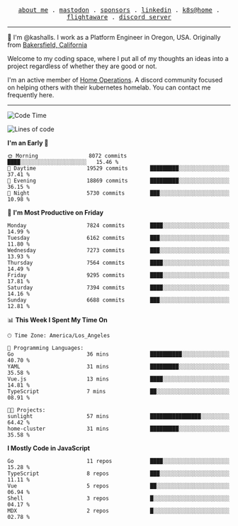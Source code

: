 <p align="center">
  <samp>
    <a href="https://jordanjones.org/">about me</a> .
    <a rel="me" href="https://mastodon.social/@kashall">mastodon</a> .
    <a href="https://github.com/sponsors/kashalls">sponsors</a> .
    <a href="https://linkedin.com/in/jordpjones">linkedin</a> .
    <a href="https://github.com/kashalls/home-cluster">k8s@home</a> .
    <a href="https://flightaware.com/adsb/stats/user/kashalls">flightaware</a> .
    <a href="https://discord.gg/V2WrCfqba9">discord server</a>
  </samp>
</p>

----------------------------------------------------------------

:wave: I'm @kashalls. I work as a Platform Engineer in Oregon, USA. Originally from [Bakersfield, California](https://maps.app.goo.gl/QQMtywTWghpXB6Tu6)

Welcome to my coding space, where I put all of my thoughts an ideas into a project regardless of whether they are good or not.

I'm an active member of [Home Operations](https://discord.gg/home-operations). A discord community focused on helping others with their kubernetes homelab. You can contact me frequently here.

----------------------------------------------------------------
<!--START_SECTION:waka-->
![Code Time](http://img.shields.io/badge/Code%20Time-2%2C448%20hrs%2038%20mins-blue)

![Lines of code](https://img.shields.io/badge/From%20Hello%20World%20I%27ve%20Written-10.9%20million%20lines%20of%20code-blue)

**I'm an Early 🐤** 

```text
🌞 Morning                8072 commits        ████░░░░░░░░░░░░░░░░░░░░░   15.46 % 
🌆 Daytime                19529 commits       █████████░░░░░░░░░░░░░░░░   37.41 % 
🌃 Evening                18869 commits       █████████░░░░░░░░░░░░░░░░   36.15 % 
🌙 Night                  5730 commits        ███░░░░░░░░░░░░░░░░░░░░░░   10.98 % 
```
📅 **I'm Most Productive on Friday** 

```text
Monday                   7824 commits        ████░░░░░░░░░░░░░░░░░░░░░   14.99 % 
Tuesday                  6162 commits        ███░░░░░░░░░░░░░░░░░░░░░░   11.80 % 
Wednesday                7273 commits        ███░░░░░░░░░░░░░░░░░░░░░░   13.93 % 
Thursday                 7564 commits        ████░░░░░░░░░░░░░░░░░░░░░   14.49 % 
Friday                   9295 commits        ████░░░░░░░░░░░░░░░░░░░░░   17.81 % 
Saturday                 7394 commits        ████░░░░░░░░░░░░░░░░░░░░░   14.16 % 
Sunday                   6688 commits        ███░░░░░░░░░░░░░░░░░░░░░░   12.81 % 
```


📊 **This Week I Spent My Time On** 

```text
🕑︎ Time Zone: America/Los_Angeles

💬 Programming Languages: 
Go                       36 mins             ██████████░░░░░░░░░░░░░░░   40.70 % 
YAML                     31 mins             █████████░░░░░░░░░░░░░░░░   35.58 % 
Vue.js                   13 mins             ████░░░░░░░░░░░░░░░░░░░░░   14.81 % 
TypeScript               7 mins              ██░░░░░░░░░░░░░░░░░░░░░░░   08.91 % 

🐱‍💻 Projects: 
sunlight                 57 mins             ████████████████░░░░░░░░░   64.42 % 
home-cluster             31 mins             █████████░░░░░░░░░░░░░░░░   35.58 % 
```

**I Mostly Code in JavaScript** 

```text
Go                       11 repos            ████░░░░░░░░░░░░░░░░░░░░░   15.28 % 
TypeScript               8 repos             ███░░░░░░░░░░░░░░░░░░░░░░   11.11 % 
Vue                      5 repos             ██░░░░░░░░░░░░░░░░░░░░░░░   06.94 % 
Shell                    3 repos             █░░░░░░░░░░░░░░░░░░░░░░░░   04.17 % 
MDX                      2 repos             █░░░░░░░░░░░░░░░░░░░░░░░░   02.78 % 
```




<!--END_SECTION:waka-->
